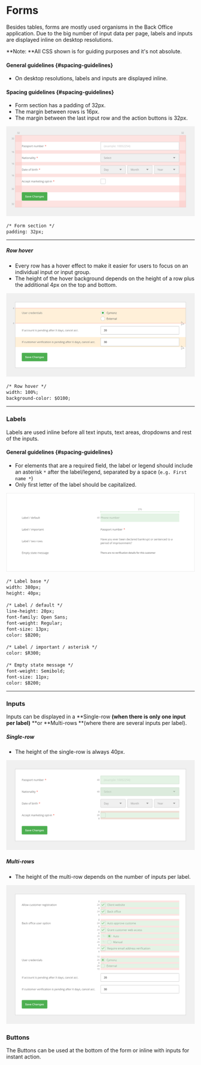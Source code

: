 # Forms

Besides tables, forms are mostly used organisms in the Back Office application. Due to the big number of input data per page, labels and inputs are displayed inline on desktop resolutions.

**Note: **All CSS shown is for guiding purposes and it's not absolute.

#### General guidelines {#spacing-guidelines}

* On desktop resolutions, labels and inputs are displayed inline.

#### Spacing guidelines {#spacing-guidelines}

* Form section has a padding of 32px.
* The margin between rows is 16px.
* The margin between the last input row and the action buttons is 32px. 

![](/assets/organisms/forms-spacing.png)

```
/* Form section */
padding: 32px;
```

---

##### Row hover

* Every row has a hover effect to make it easier for users to focus on an individual input or input group.
* The height of the hover background depends on the height of a row plus the additional 4px on the top and bottom.

![](/assets/organisms/forms-rows-hover.png)

```
/* Row hover */
width: 100%;
background-color: $O100;
```

---

### Labels

Labels are used inline before all text inputs, text areas, dropdowns and rest of the inputs.

#### General guidelines {#spacing-guidelines}

* For elements that are a required field, the label or legend should include an asterisk `*` after the label/legend, separated by a space \(`e.g. First name *`\)
* Only first letter of the label should be capitalized.

![](/assets/organisms/forms-labels-sizing.png)

```
/* Label base */
width: 380px;
height: 40px;

/* Label / default */
line-height: 20px;
font-family: Open Sans;
font-weight: Regular;
font-size: 13px;
color: $B200;

/* Label / important / asterisk */
color: $R300;

/* Empty state message */
font-weight: Semibold;
font-size: 11px;
color: $B200;
```

---

### Inputs

Inputs can be displayed in a **Single-row **\(when there is only one input per label\)** **or **Multi-rows **\(where there are several inputs per label\).

##### Single-row

* The height of the single-row is always 40px.

![](/assets/organisms/forms-single-input-types.png)

##### Multi-rows

* The height of the multi-row depends on the number of inputs per label.

![](/assets/organisms/forms-multi-input-types.png)

### Buttons

The Buttons can be used at the bottom of the form or inline with inputs for instant action.

